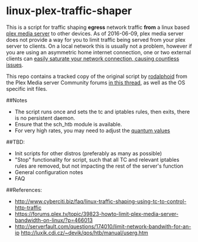 # linux-plex-traffic-shaper 
This is a script for traffic shaping **egress** network traffic **from** a linux based [plex media server](https://plex.tv/) to other devices.  As of 2016-06-09, plex media server does not provide a way for you to limit traffic being served from your plex server to clients.  On a local network this is usually not a problem, however if you are using an asymmetric home internet connection, one or two external clients can [easily saturate your network connection, causing countless issues](https://twitter.com/cs_marshall/status/740943075288055808).

This repo contains a tracked copy of the original script by [rodalphoid](https://forums.plex.tv/profile/rodalphoid) from the Plex Media server Community forums [in this thread](https://forums.plex.tv/discussion/39823/howto-limit-plex-media-server-bandwidth-on-linux/), as well as the OS specific init files.

##Notes
* The script runs once and sets the tc and iptables rules, then exits, there is no persistent daemon.
* Ensure that the sch_htb module is available.
* For very high rates, you may need to adjust the [quantum values](http://mailman.ds9a.nl/pipermail/lartc/2003q1/007508.html)

##TBD:
* Init scripts for other distros (preferably as many as possible)
* "Stop" functionality for script, such that all TC and relevant iptables rules are removed, but not impacting the rest of the server's function
* General configuration notes
* FAQ 

##References:
* http://www.cyberciti.biz/faq/linux-traffic-shaping-using-tc-to-control-http-traffic
* https://forums.plex.tv/topic/39823-howto-limit-plex-media-server-bandwidth-on-linux/?p=466013
* http://serverfault.com/questions/174010/limit-network-bandwith-for-an-ip
 http://luxik.cdi.cz/~devik/qos/htb/manual/userg.htm